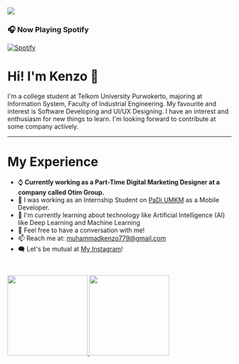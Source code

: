 <img src="https://media.tenor.com/MQ0YAQljpOcAAAAM/uma-musume-mejiro-mcqueen.gif">

### 🎧 Now Playing Spotify
[![Spotify](https://spotify-now-playing-zeta-flax.vercel.app/api/spotify?background_color=0d1117&border_color=7c54b4)](https://open.spotify.com/user/e4qlms560si8uw4k0bw4zui4f)

# Hi! I'm Kenzo 👋

I'm a college student at Telkom University Purwokerto, majoring at Information System, Faculty of Industrial Engineering. My favourite and interest is Software Developing and UI/UX Designing. I have an interest and enthusiasm for new things to learn. I'm looking forward to contribute at some company actively.

---
# My Experience

- ⌚ **Currently working as a Part-Time Digital Marketing Designer at a company called Otim Group.**
- 📑 I was working as an Internship Student on [PaDi UMKM](https://padiumkm.id/) as a Mobile Developer.
- 🌱 I'm currently learning about technology like Artificial Intelligence (AI) like Deep Learning and Machine Learning
- 💬 Feel free to have a conversation with me!
- 📫 Reach me at: muhammadkenzo779@gmail.com
- 🗨️ Let's be mutual at [My Instagram](https://www.instagram.com/_mhktbgszr/)!

<br/>

<p align="left">
  <a href="https://github.com/Mhktzz">
     <img height="180em" src="https://github-readme-stats-eight-theta.vercel.app/api?username=Mhktzz&show_icons=true&theme=algolia&include_all_commits=true&count_private=true"/>
      <img height="180em" src="https://github-readme-stats-eight-theta.vercel.app/api/top-langs/?username=Mhktzz&layout=compact&langs_count=8&theme=algolia"/>
  </a>
</p>
